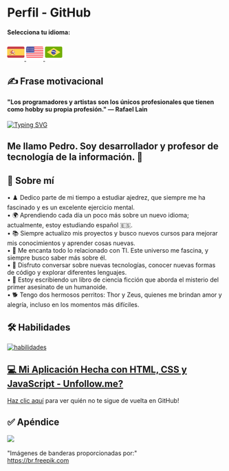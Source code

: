 # Perfil - GitHub

#### Selecciona tu idioma:

<a href="README.es.md">
    <img src="espanha.png" alt="Bandera de España" style="width: 40px;">
</a>
<a href="README.en.md">
    <img src="estadosunidos.png" alt="Bandera de Estados Unidos" style="width: 40px;">
</a>
<a href="README.md">
    <img src="brasil.png" alt="Bandera de Brasil" style="width: 40px;">
</a>

## ✍️ Frase motivacional

<div>
    <h4>"Los programadores y artistas son los únicos profesionales que tienen como hobby su propia profesión." — Rafael Lain</h4>
</div>

[![Typing SVG](https://readme-typing-svg.demolab.com?font=Fira+Code&size=35&pause=1000&color=D3D3D3&width=435&lines=%C2%A1Hola%2C+Bienvenido%21%21%21)](https://git.io/typing-svg)

## Me llamo Pedro. Soy desarrollador y profesor de tecnología de la información. 🖖


## 🚀 Sobre mí

• ♟️ Dedico parte de mi tiempo a estudiar ajedrez, que siempre me ha fascinado y es un excelente ejercicio mental. <br>
• 🌍 Aprendiendo cada día un poco más sobre un nuevo idioma; actualmente, estoy estudiando español 🇪🇸. <br>
• 📚 Siempre actualizo mis proyectos y busco nuevos cursos para mejorar mis conocimientos y aprender cosas nuevas. <br>
• 💖 Me encanta todo lo relacionado con TI. Este universo me fascina, y siempre busco saber más sobre él. <br>
• 💬 Disfruto conversar sobre nuevas tecnologías, conocer nuevas formas de código y explorar diferentes lenguajes. <br>
• 📖 Estoy escribiendo un libro de ciencia ficción que aborda el misterio del primer asesinato de un humanoide. <br>
• 🐕 Tengo dos hermosos perritos: Thor y Zeus, quienes me brindan amor y alegría, incluso en los momentos más difíciles. <br>

## 🛠 Habilidades
<a href="https://skillicons.dev"> <img src="https://skillicons.dev/icons?i=py,js,php,java,c,vue,react,laravel,jquery,bootstrap,sass,mysql,sqlite,git,github,vscode,postman,cypress,html,css,nodejs,npm" alt="habilidades"/>

## 💻 Mi Aplicación Hecha con HTML, CSS y JavaScript - Unfollow.me?
[Haz clic aquí](https://pedrordcampos.github.io/unfollowme/) para ver quién no te sigue de vuelta en GitHub!

## ✅ Apéndice

[![](https://visitcount.itsvg.in/api?id=pedrordcampos&label=Visitantes&color=0&icon=4&pretty=false)](https://visitcount.itsvg.in)

"Imágenes de banderas proporcionadas por:"  
https://br.freepik.com
